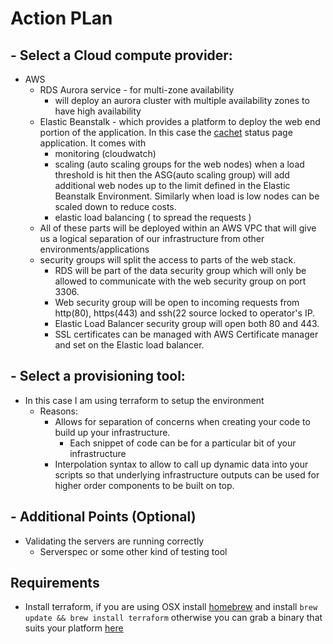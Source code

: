 

# Action PLan

## - Select a Cloud compute provider:
 - AWS
   - RDS Aurora service - for multi-zone availability
     - will deploy an aurora cluster with multiple availability zones to have high availability
   - Elastic Beanstalk - which provides a platform to deploy the web end portion of the application.  In this case the [cachet](https://cachethq.io) status page application.  It comes with
     - monitoring (cloudwatch)
     - scaling (auto scaling groups for the web nodes) when a load threshold is hit then the ASG(auto scaling group) will add additional web nodes up to the limit defined in the Elastic Beanstalk Environment. Similarly when load is low nodes can be scaled down to reduce costs.
     - elastic load balancing ( to spread the requests )
   - All of these parts will be deployed within an AWS VPC that will give us a logical separation of our infrastructure from other environments/applications
   - security groups will split the access to parts of the web stack.  
     - RDS will be part of the data security group which will only be allowed to communicate with the web security group on port 3306.
     - Web security group will be open to incoming requests from http(80), https(443) and ssh(22 source locked to operator's IP.
     - Elastic Load Balancer security group will open both 80 and 443.  
     - SSL certificates can be managed with AWS Certificate manager and set on the Elastic load balancer.


## - Select a provisioning tool:
   - In this case I am using terraform to setup the environment
     - Reasons:
       - Allows for separation of concerns when creating your code to build up your infrastructure.
         - Each snippet of code can be for a particular bit of your infrastructure
       - Interpolation syntax to allow to call up dynamic data into your scripts so that underlying infrastructure outputs can be used for higher order components to be built on top.

## - Additional Points (Optional)
  - Validating the servers are running correctly
    - Serverspec or some other kind of testing tool

## Requirements

- Install terraform, if you are using OSX install [homebrew](http://brew.sh) and install `brew update && brew install terraform` otherwise you can grab a binary that suits your platform [here](https://www.terraform.io/downloads.html)
